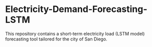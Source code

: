 # Electricity-Demand-Forecasting-LSTM
This repository contains a short-term electricity load (LSTM model) forecasting tool tailored for the city of San Diego.
